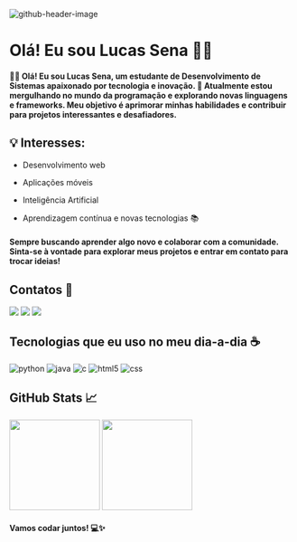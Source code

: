 ![github-header-image](https://github.com/user-attachments/assets/f436eb62-1eb2-4f15-8775-cb022cb6416c)

# Olá! Eu sou Lucas Sena 👋🏼

#### 👋🏼 Olá! Eu sou Lucas Sena, um estudante de Desenvolvimento de Sistemas apaixonado por tecnologia e inovação. 🚀 Atualmente estou mergulhando no mundo da programação e explorando novas linguagens e frameworks. Meu objetivo é aprimorar minhas habilidades e contribuir para projetos interessantes e desafiadores.

## 💡 Interesses:

- Desenvolvimento web

- Aplicações móveis

- Inteligência Artificial

- Aprendizagem contínua e novas tecnologias 📚 

#### Sempre buscando aprender algo novo e colaborar com a comunidade. Sinta-se à vontade para explorar meus projetos e entrar em contato para trocar ideias!


## Contatos 📧
<div>
 
  <a href="https://www.linkedin.com/in/lucas-sena-36164729b/" target="_blank"><img src="https://img.shields.io/badge/LinkedIn-0077B5?style=for-the-badge&logo=linkedin&logoColor=white" target="_blank"></a>
  <a href="mailto:lucasena.dev@gmail.com" target="_blank"><img src="https://img.shields.io/badge/Gmail-D14836?style=for-the-badge&logo=gmail&logoColor=white" target="_blank"></a>
  <a href="https://www.instagram.com/iamlucasena/" target="_blank"><img src="https://img.shields.io/badge/Instagram-E4405F?style=for-the-badge&logo=instagram&logoColor=white" target="_blank"></a>
  
</div>


##  Tecnologias que eu uso no meu dia-a-dia ☕

![python](https://img.shields.io/badge/Python-3776AB?style=for-the-badge&logo=python&logoColor=white) ![java](https://img.shields.io/badge/Java-ED8B00?style=for-the-badge&logo=openjdk&logoColor=white) ![c](https://img.shields.io/badge/C-00599C?style=for-the-badge&logo=c&logoColor=white) ![html5](https://img.shields.io/badge/HTML-239120?style=for-the-badge&logo=html5&logoColor=white) ![css](https://img.shields.io/badge/CSS-239120?&style=for-the-badge&logo=css3&logoColor=white)

## GitHub Stats 📈

<img height="160em" src="https://github-readme-stats.vercel.app/api?username=01Lucasena&show_icons=true&theme=onedark"> <img height="160em" src="https://github-readme-stats.vercel.app/api/top-langs/?username=01Lucasena&show_progress=true&theme=onedark">

#### Vamos codar juntos! 💻✨
